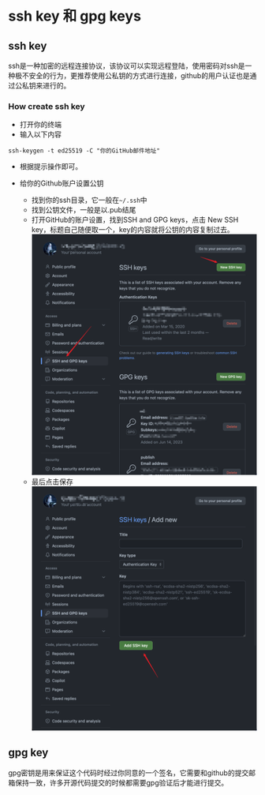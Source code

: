 # ssh key 和 gpg keys

## ssh key

ssh是一种加密的远程连接协议，该协议可以实现远程登陆，使用密码对ssh是一种极不安全的行为，更推荐使用公私钥的方式进行连接，github的用户认证也是通过公私钥来进行的。

### How create ssh key

- 打开你的终端
- 输入以下内容

```shell
ssh-keygen -t ed25519 -C "你的GitHub邮件地址"
```

- 根据提示操作即可。

- 给你的Github账户设置公钥
  - 找到你的ssh目录，它一般在`~/.ssh`中
  - 找到公钥文件，一般是以.pub结尾
  - 打开GitHub的账户设置，找到SSH and GPG keys，点击 New SSH key，标题自己随便取一个，key的内容就将公钥的内容复制过去。![ssh Option](./image/findGitHubSSH.png)
  - 最后点击保存![github save ssh](./image/save-ssh.png)




## gpg key

gpg密钥是用来保证这个代码时经过你同意的一个签名，它需要和github的提交邮箱保持一致，许多开源代码提交的时候都需要gpg验证后才能进行提交。
